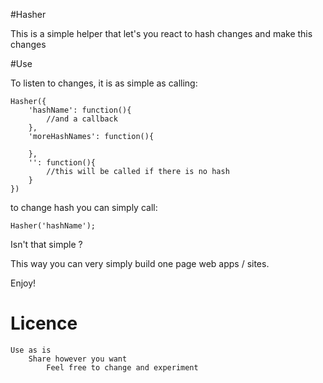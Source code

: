 #Hasher

This is a simple helper that let's you react to hash changes
and make this changes

#Use

To listen to changes, it is as simple as calling:

	Hasher({
		'hashName': function(){
			//and a callback
		},
		'moreHashNames': function(){
		
		},
		'': function(){
			//this will be called if there is no hash
		}
	})

to change hash you can simply call:

	Hasher('hashName');
	
Isn't that simple ?

This way you can very simply build one page web apps / sites.

Enjoy!

# Licence
	Use as is 
		Share however you want
			Feel free to change and experiment
